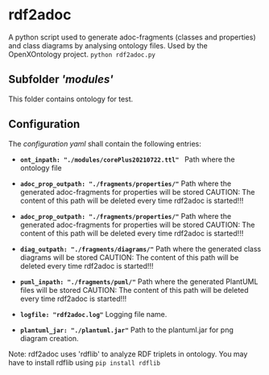 # rdf2adoc

A python script used to generate adoc-fragments (classes and properties) and class diagrams by analysing ontology files.
Used by the OpenXOntology project.
`python rdf2adoc.py`

## Subfolder _'modules'_
This folder contains ontology for test.

## Configuration
The *configuration yaml* shall contain the following entries:

* **`ont_inpath: "./modules/corePlus20210722.ttl" `**
Path where the ontology file
  
* **`adoc_prop_outpath: "./fragments/properties/"`**
Path where the generated adoc-fragments for properties will be stored
CAUTION: The content of this path will be deleted every time rdf2adoc is started!!!

* **`adoc_prop_outpath: "./fragments/properties/"`**
Path where the generated adoc-fragments for properties will be stored
CAUTION: The content of this path will be deleted every time rdf2adoc is started!!!

* **`diag_outpath: "./fragments/diagrams/"`**
Path where the generated class diagrams will be stored
CAUTION: The content of this path will be deleted every time rdf2adoc is started!!!
  
* **`puml_inpath: "./fragments/puml/"`**
Path where the generated PlantUML files will be stored
CAUTION: The content of this path will be deleted every time rdf2adoc is started!!!
  
*  **`logfile: "rdf2adoc.log"`**
Logging file name.

* **`plantuml_jar: "./plantuml.jar"`**
Path to the plantuml.jar for png diagram creation.

Note: rdf2adoc uses 'rdflib' to analyze RDF triplets in ontology. You may have to install rdflib using `pip install rdflib`
